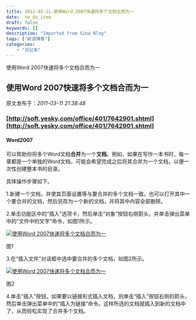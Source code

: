 ```yaml
---
title: 2011-03-11-使用Word_2007快速将多个文档合而为一
date:  to_do_item
draft: false
keywords: []
description: "Imported from Sina Blog"
tags: ["新浪博客"]
categories: 
    - "日记本"
---
```

使用Word 2007快速将多个文档合而为一
## 使用Word 2007快速将多个文档合而为一

 原文发布于：*2011-03-11 21:38:48*

### [http://soft.yesky.com/office/401/7642901.shtml](http://soft.yesky.com/office/401/7642901.shtml)

#### **Word2007**
可以帮助你将多个Word文档**合并**为一个**文档**。例如，如果在写作一本书时，每一章都是一个单独的Word文档，可能会希望完成之后将其合并为一个文档，以便一次性创建整本书的目录。

具体操作步骤如下。

1.新建一个文档，并使其页面设置等与要合并的多个文档一致。也可以打开其中一个要合并的文档，然后另存为一个新的文档，并将其中内容全部删除。

2.单击功能区中的&ldquo;插入&rdquo;选项卡，然后单击&ldquo;对象&rdquo;按钮右侧箭头，并单击弹出菜单中的&ldquo;文件中的文字&rdquo;命令，如图1所示。

[![使用Word&nbsp;<wbr>2007快速将多个文档合而为一](http://soft.yesky.com/imagelist/2007/307/2saa861774hys.jpg)](http://soft.yesky.com/syscore/238/527738d.shtml)

图1

3.在&ldquo;插入文件&rdquo;对话框中选中要合并的多个文档，如图2所示。

[![使用Word&nbsp;<wbr>2007快速将多个文档合而为一](http://soft.yesky.com/imagelist/2007/307/n3ju3p0bcu3xs.jpg)](http://soft.yesky.com/syscore/238/527738d_1.shtml)

图2

4.单击&ldquo;插入&rdquo;按钮。如果要以链接形式插入文档，则单击&ldquo;插入&rdquo;按钮右侧的箭头，然后单击弹出菜单中的&ldquo;插入为链接&rdquo;命令。这样所选的文档就插入到新的文档中了，从而轻松实现了合并多个文档。


